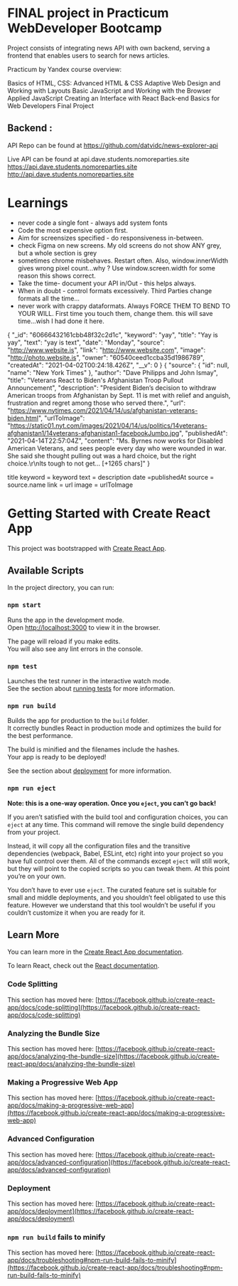 # FINAL project in Practicum WebDeveloper Bootcamp

Project consists of integrating news API with own backend, serving a frontend that enables users to search for news articles.

Practicum by Yandex course overview:

Basics of HTML, CSS:
Advanced HTML & CSS
Adaptive Web Design and Working with Layouts
Basic JavaScript and Working with the Browser
Applied JavaScript
Creating an Interface with React
Back-end Basics for Web Developers
Final Project

## Backend : 
API Repo can be found at 
https://github.com/datvidc/news-explorer-api

Live API can be found at
api.dave.students.nomoreparties.site https://api.dave.students.nomoreparties.site http://api.dave.students.nomoreparties.site


# Learnings
- never code a single font - always add system fonts
- Code the most expensive option first. 
- Aim for screensizes specified - do responsiveness in-between.
- check Figma on new screens. My old screens do not show ANY grey, but a whole section is grey
- sometimes chrome misbehaves. Restart often. Also, window.innerWidth gives wrong pixel count...why ? 
  Use window.screen.width for some reason this shows correct. 
- Take the time- document your API in/Out - this helps always. 
- When in doubt - control formats excessively. Third Parties change formats all the time... 
- never work with crappy dataformats. Always FORCE THEM TO BEND TO YOUR WILL. First time you touch them, change them. 
  this will save time...wish I had done it here.



{
    "_id": "60666432161cbb48f32c2d1c",
    "keyword": "yay",
    "title": "Yay is yay",
    "text": "yay is text",
    "date": "Monday",
    "source": "http://www.website.is",
    "link": "http://www.website.com",
    "image": "http://photo.website.is",
    "owner": "60540ceed1ccba35d1986789",
    "createdAt": "2021-04-02T00:24:18.426Z",
    "__v": 0
}
{
    "source": {
        "id": null,
        "name": "New York Times"
    },
    "author": "Dave Philipps and John Ismay",
    "title": "Veterans React to Biden's Afghanistan Troop Pullout Announcement",
    "description": "President Biden’s decision to withdraw American troops from Afghanistan by Sept. 11 is met with relief and anguish, frustration and regret among those who served there.",
    "url": "https://www.nytimes.com/2021/04/14/us/afghanistan-veterans-biden.html",
    "urlToImage": "https://static01.nyt.com/images/2021/04/14/us/politics/14veterans-afghanistan1/14veterans-afghanistan1-facebookJumbo.jpg",
    "publishedAt": "2021-04-14T22:57:04Z",
    "content": "Ms. Byrnes now works for Disabled American Veterans, and sees people every day who were wounded in war. She said she thought pulling out was a hard choice, but the right choice.\r\nIts tough to not get… [+1265 chars]"
}


title
keyword = keyword
text = description
date =publishedAt 
source = source.name
link = url
image = urlToImage



# Getting Started with Create React App

This project was bootstrapped with [Create React App](https://github.com/facebook/create-react-app).

## Available Scripts

In the project directory, you can run:

### `npm start`

Runs the app in the development mode.\
Open [http://localhost:3000](http://localhost:3000) to view it in the browser.

The page will reload if you make edits.\
You will also see any lint errors in the console.

### `npm test`

Launches the test runner in the interactive watch mode.\
See the section about [running tests](https://facebook.github.io/create-react-app/docs/running-tests) for more information.

### `npm run build`

Builds the app for production to the `build` folder.\
It correctly bundles React in production mode and optimizes the build for the best performance.

The build is minified and the filenames include the hashes.\
Your app is ready to be deployed!

See the section about [deployment](https://facebook.github.io/create-react-app/docs/deployment) for more information.

### `npm run eject`

**Note: this is a one-way operation. Once you `eject`, you can’t go back!**

If you aren’t satisfied with the build tool and configuration choices, you can `eject` at any time. This command will remove the single build dependency from your project.

Instead, it will copy all the configuration files and the transitive dependencies (webpack, Babel, ESLint, etc) right into your project so you have full control over them. All of the commands except `eject` will still work, but they will point to the copied scripts so you can tweak them. At this point you’re on your own.

You don’t have to ever use `eject`. The curated feature set is suitable for small and middle deployments, and you shouldn’t feel obligated to use this feature. However we understand that this tool wouldn’t be useful if you couldn’t customize it when you are ready for it.

## Learn More

You can learn more in the [Create React App documentation](https://facebook.github.io/create-react-app/docs/getting-started).

To learn React, check out the [React documentation](https://reactjs.org/).

### Code Splitting

This section has moved here: [https://facebook.github.io/create-react-app/docs/code-splitting](https://facebook.github.io/create-react-app/docs/code-splitting)

### Analyzing the Bundle Size

This section has moved here: [https://facebook.github.io/create-react-app/docs/analyzing-the-bundle-size](https://facebook.github.io/create-react-app/docs/analyzing-the-bundle-size)

### Making a Progressive Web App

This section has moved here: [https://facebook.github.io/create-react-app/docs/making-a-progressive-web-app](https://facebook.github.io/create-react-app/docs/making-a-progressive-web-app)

### Advanced Configuration

This section has moved here: [https://facebook.github.io/create-react-app/docs/advanced-configuration](https://facebook.github.io/create-react-app/docs/advanced-configuration)

### Deployment

This section has moved here: [https://facebook.github.io/create-react-app/docs/deployment](https://facebook.github.io/create-react-app/docs/deployment)

### `npm run build` fails to minify

This section has moved here: [https://facebook.github.io/create-react-app/docs/troubleshooting#npm-run-build-fails-to-minify](https://facebook.github.io/create-react-app/docs/troubleshooting#npm-run-build-fails-to-minify)
